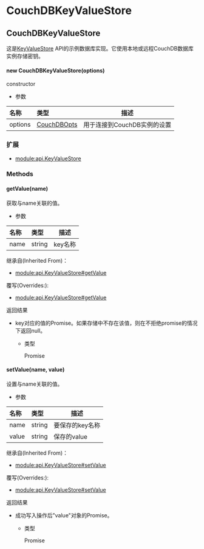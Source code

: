 # CouchDBKeyValueStore

## CouchDBKeyValueStore

这是[KeyValueStore](https://hyperledger.github.io/fabric-sdk-node/release-1.4/module-api.KeyValueStore.html) API的示例数据库实现。它使用本地或远程CouchDB数据库实例存储密钥。

#### new CouchDBKeyValueStore(options)

constructor

- 参数

| 名称    | 类型                                                         | 描述                        |
| :------ | :----------------------------------------------------------- | --------------------------- |
| options | [CouchDBOpts](https://hyperledger.github.io/fabric-sdk-node/release-1.4/global.html#CouchDBOpts) | 用于连接到CouchDB实例的设置 |

### 扩展

- [module:api.KeyValueStore](https://hyperledger.github.io/fabric-sdk-node/release-1.4/module-api.KeyValueStore.html)

### Methods

#### getValue(name)

获取与name关联的值。

- 参数

| 名称 | 类型   | 描述    |
| :--- | :----- | ------- |
| name | string | key名称 |

继承自(Inherited From)：

- [module:api.KeyValueStore#getValue](https://hyperledger.github.io/fabric-sdk-node/release-1.4/module-api.KeyValueStore.html#getValue)

覆写(Overrides:):

- [module:api.KeyValueStore#getValue](https://hyperledger.github.io/fabric-sdk-node/release-1.4/module-api.KeyValueStore.html#getValue)

返回结果

- key对应的值的Promise。如果存储中不存在该值，则在不拒绝promise的情况下返回null。

  - 类型

    Promise

#### setValue(name, value)

设置与name关联的值。

- 参数

| 名称  | 类型   | 描述            |
| :---- | :----- | --------------- |
| name  | string | 要保存的key名称 |
| value | string | 保存的value     |

继承自(Inherited From)：

- [module:api.KeyValueStore#setValue](https://hyperledger.github.io/fabric-sdk-node/release-1.4/module-api.KeyValueStore.html#setValue)

覆写(Overrides:):

- [module:api.KeyValueStore#setValue](https://hyperledger.github.io/fabric-sdk-node/release-1.4/module-api.KeyValueStore.html#setValue)

返回结果

- 成功写入操作后"value"对象的Promise。

  - 类型

    Promise